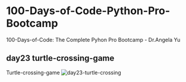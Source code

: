 # 100-Days-of-Code-Python-Pro-Bootcamp
 100-Days-of-Code: The Complete Pyhon Pro Bootcamp - Dr.Angela Yu


## day23 turtle-crossing-game
Turtle-crossing-game
![day23-turtle-crossing](https://user-images.githubusercontent.com/120784842/225269857-483b1ee8-41fd-43fe-8756-8c4b9019c90b.gif)

